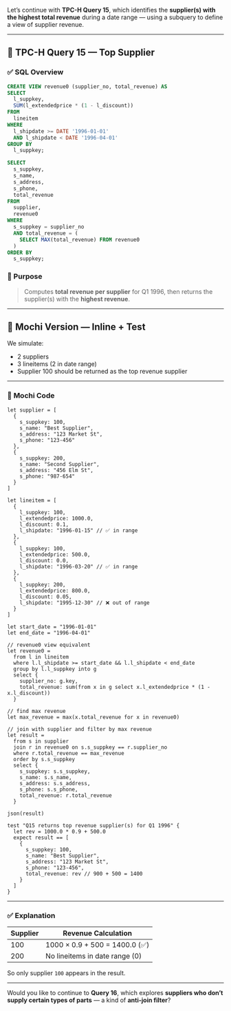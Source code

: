 Let’s continue with **TPC-H Query 15**, which identifies the **supplier(s) with the highest total revenue** during a date range — using a subquery to define a view of supplier revenue.

---

## 🧾 TPC-H Query 15 — Top Supplier

### ✅ **SQL Overview**

```sql
CREATE VIEW revenue0 (supplier_no, total_revenue) AS
SELECT
  l_suppkey,
  SUM(l_extendedprice * (1 - l_discount))
FROM
  lineitem
WHERE
  l_shipdate >= DATE '1996-01-01'
  AND l_shipdate < DATE '1996-04-01'
GROUP BY
  l_suppkey;

SELECT
  s_suppkey,
  s_name,
  s_address,
  s_phone,
  total_revenue
FROM
  supplier,
  revenue0
WHERE
  s_suppkey = supplier_no
  AND total_revenue = (
    SELECT MAX(total_revenue) FROM revenue0
  )
ORDER BY
  s_suppkey;
```

### 🧠 Purpose

> Computes **total revenue per supplier** for Q1 1996, then returns the supplier(s) with the **highest revenue**.

---

## 🦊 Mochi Version — Inline + Test

We simulate:

* 2 suppliers
* 3 lineitems (2 in date range)
* Supplier 100 should be returned as the top revenue supplier

---

### 🧾 **Mochi Code**

```mochi
let supplier = [
  {
    s_suppkey: 100,
    s_name: "Best Supplier",
    s_address: "123 Market St",
    s_phone: "123-456"
  },
  {
    s_suppkey: 200,
    s_name: "Second Supplier",
    s_address: "456 Elm St",
    s_phone: "987-654"
  }
]

let lineitem = [
  {
    l_suppkey: 100,
    l_extendedprice: 1000.0,
    l_discount: 0.1,
    l_shipdate: "1996-01-15" // ✅ in range
  },
  {
    l_suppkey: 100,
    l_extendedprice: 500.0,
    l_discount: 0.0,
    l_shipdate: "1996-03-20" // ✅ in range
  },
  {
    l_suppkey: 200,
    l_extendedprice: 800.0,
    l_discount: 0.05,
    l_shipdate: "1995-12-30" // ❌ out of range
  }
]

let start_date = "1996-01-01"
let end_date = "1996-04-01"

// revenue0 view equivalent
let revenue0 =
  from l in lineitem
  where l.l_shipdate >= start_date && l.l_shipdate < end_date
  group by l.l_suppkey into g
  select {
    supplier_no: g.key,
    total_revenue: sum(from x in g select x.l_extendedprice * (1 - x.l_discount))
  }

// find max revenue
let max_revenue = max(x.total_revenue for x in revenue0)

// join with supplier and filter by max revenue
let result =
  from s in supplier
  join r in revenue0 on s.s_suppkey == r.supplier_no
  where r.total_revenue == max_revenue
  order by s.s_suppkey
  select {
    s_suppkey: s.s_suppkey,
    s_name: s.s_name,
    s_address: s.s_address,
    s_phone: s.s_phone,
    total_revenue: r.total_revenue
  }

json(result)

test "Q15 returns top revenue supplier(s) for Q1 1996" {
  let rev = 1000.0 * 0.9 + 500.0
  expect result == [
    {
      s_suppkey: 100,
      s_name: "Best Supplier",
      s_address: "123 Market St",
      s_phone: "123-456",
      total_revenue: rev // 900 + 500 = 1400
    }
  ]
}
```

---

### ✅ Explanation

| Supplier | Revenue Calculation            |
| -------- | ------------------------------ |
| 100      | 1000 × 0.9 + 500 = 1400.0 (✅)  |
| 200      | No lineitems in date range (0) |

So only supplier `100` appears in the result.

---

Would you like to continue to **Query 16**, which explores **suppliers who don’t supply certain types of parts** — a kind of **anti-join filter**?
